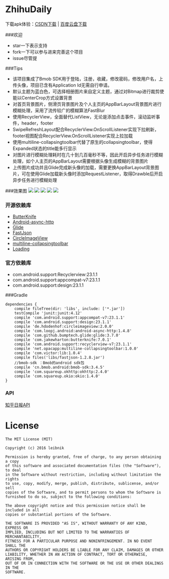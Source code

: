 # ZhihuDaily

下载apk体验：[CSDN下载](http://download.csdn.net/detail/leibnik/9482723) | [百度云盘下载](http://pan.baidu.com/s/1hrT9UNq)

###欢迎
* star一下表示支持
* fork一下可以参与进来完善这个项目
* issue尽管提

###Tips
* 该项目集成了Bmob SDK用于登陆，注册，收藏，修改密码，修改用户名，上传头像，项目已含有Application Id无需自行申请。
* 默认主题为蓝白色，可选择相册图片来自定义主题，通过对Bitmap进行裁剪使能以CenterCrop方式设置背景
* 对首页背景图片，侧滑页背景图片及个人主页的AppBarLayout背景图片进行模糊处理，采用了流传较广的模糊算法FastBlur
* 使用RecyclerView，全面替代ListView，无论是添加点击事件，滚动监听事件，header，footer
* SwipeRefreshLayout配合RecyclerView.OnScrollListener实现下拉刷新，footer视图配合RecyclerView.OnScrollListener实现上拉加载
* 使用multiline-collapsingtoolbar代替了原生的collapsingtoolbar，使得Expanded状态的title能多行显示
* 对图片进行模糊处理耗时在几十到几百毫秒不等，因此开启异步任务进行模糊处理，如个人主页的AppBarLayout需要根据头像生成模糊的背景图片
* 上传图片成功并且Glide完成新头像的加载，需要更换AppBarLayout背景图片，可在使用Glide加载新头像时添加RequestListener，取得Drawble后开启异步任务进行模糊处理

###效果图
![](http://ww3.sinaimg.cn/mw690/b5405c76gw1f2gxioolg8j21bu0v2al1.jpg)
![](http://ww1.sinaimg.cn/mw690/b5405c76gw1f2gxiazwj9j21bq0v2dwo.jpg)
![](http://ww1.sinaimg.cn/mw690/b5405c76gw1f2gxi50polj21bu0v2n8o.jpg)
![](http://ww3.sinaimg.cn/mw690/b5405c76gw1f2gxikcd56j21bq0v27jk.jpg)
![](http://ww2.sinaimg.cn/mw690/b5405c76gw1f2gxig3efij21bk0v2aks.jpg)


### 开源依赖库
* [ButterKnife](https://github.com/JakeWharton/butterknife)
* [Android-async-http](https://github.com/loopj/android-async-http)
* [Glide](https://github.com/bumptech/glide)
* [FastJson](https://github.com/alibaba/fastjson)
* [CircleImageView](https://github.com/hdodenhof/CircleImageView)
* [multiline-collapsingtoolbar](https://github.com/opacapp/multiline-collapsingtoolbar)
* [Loading](https://github.com/yankai-victor/Loading)

### 官方依赖库
* com.android.support:Recyclerview:23.1.1
* com.android.support:appcompat-v7:23.1.1
* com.android.support:design:23.1.1

###Gradle
```
dependencies {
    compile fileTree(dir: 'libs', include: ['*.jar'])
    testCompile 'junit:junit:4.12'
    compile 'com.android.support:appcompat-v7:23.1.1'
    compile 'com.android.support:design:23.1.1'
    compile 'de.hdodenhof:circleimageview:2.0.0'
    compile 'com.loopj.android:android-async-http:1.4.8'
    compile 'com.github.bumptech.glide:glide:3.7.0'
    compile 'com.jakewharton:butterknife:7.0.1'
    compile 'com.android.support:recyclerview-v7:23.1.1'
    compile 'net.opacapp:multiline-collapsingtoolbar:1.0.0'
    compile 'com.victor:lib:1.0.4'
    compile files('libs/fastjson-1.2.8.jar')
    //bmob-sdk ：Bmob的android sdk包
    compile 'cn.bmob.android:bmob-sdk:3.4.5'
    compile 'com.squareup.okhttp:okhttp:2.4.0'
    compile 'com.squareup.okio:okio:1.4.0'
}
```

### API
[知乎日报API](https://github.com/leibnik/ZhihuDaily/blob/master/ZhihuDaily-api.md)

# License

    The MIT License (MIT)

    Copyright (c) 2016 leibnik

    Permission is hereby granted, free of charge, to any person obtaining a copy
    of this software and associated documentation files (the "Software"), to deal
    in the Software without restriction, including without limitation the rights
    to use, copy, modify, merge, publish, distribute, sublicense, and/or sell
    copies of the Software, and to permit persons to whom the Software is
    furnished to do so, subject to the following conditions:

    The above copyright notice and this permission notice shall be included in all
    copies or substantial portions of the Software.

    THE SOFTWARE IS PROVIDED "AS IS", WITHOUT WARRANTY OF ANY KIND, EXPRESS OR
    IMPLIED, INCLUDING BUT NOT LIMITED TO THE WARRANTIES OF MERCHANTABILITY,
    FITNESS FOR A PARTICULAR PURPOSE AND NONINFRINGEMENT. IN NO EVENT SHALL THE
    AUTHORS OR COPYRIGHT HOLDERS BE LIABLE FOR ANY CLAIM, DAMAGES OR OTHER
    LIABILITY, WHETHER IN AN ACTION OF CONTRACT, TORT OR OTHERWISE, ARISING FROM,
    OUT OF OR IN CONNECTION WITH THE SOFTWARE OR THE USE OR OTHER DEALINGS IN THE
    SOFTWARE.
